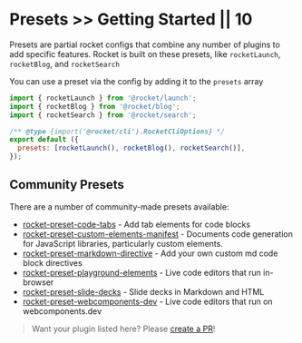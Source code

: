 # Presets >> Getting Started || 10

Presets are partial rocket configs that combine any number of plugins to add specific features. Rocket is built on these presets, like `rocketLaunch`, `rocketBlog`, and `rocketSearch`

You can use a preset via the config by adding it to the `presets` array

<!-- prettier-ignore-start -->
```js copy
import { rocketLaunch } from '@rocket/launch';
import { rocketBlog } from '@rocket/blog';
import { rocketSearch } from '@rocket/search';

/** @type {import('@rocket/cli').RocketCliOptions} */
export default ({
  presets: [rocketLaunch(), rocketBlog(), rocketSearch()],
});
```
<!-- prettier-ignore-end -->

## Community Presets

There are a number of community-made presets available:

<!--
  -- Thank you for your interest in rocket. To add your preset,
  -- follow the format below. Please add your preset in alphabetical order.
  -->

- [rocket-preset-code-tabs](https://www.npmjs.com/package/rocket-preset-code-tabs) - Add tab elements for code blocks
- [rocket-preset-custom-elements-manifest](https://www.npmjs.com/package/rocket-preset-custom-elements-manifest) - Documents code generation for JavaScript libraries, particularly custom elements.
- [rocket-preset-markdown-directive](https://www.npmjs.com/package/rocket-preset-markdown-directives) - Add your own custom md code block directives
- [rocket-preset-playground-elements](https://www.npmjs.com/package/rocket-preset-playground-elements) - Live code editors that run in-browser
- [rocket-preset-slide-decks](https://www.npmjs.com/package/rocket-preset-slide-decks) - Slide decks in Markdown and HTML
- [rocket-preset-webcomponents-dev](https://www.npmjs.com/package/rocket-preset-webcomponents-dev) - Live code editors that run on webcomponents.dev

> Want your plugin listed here? Please [create a PR](https://github.com/modernweb-dev/rocket/edit/main/docs/guides/presets/getting-started.md)!
